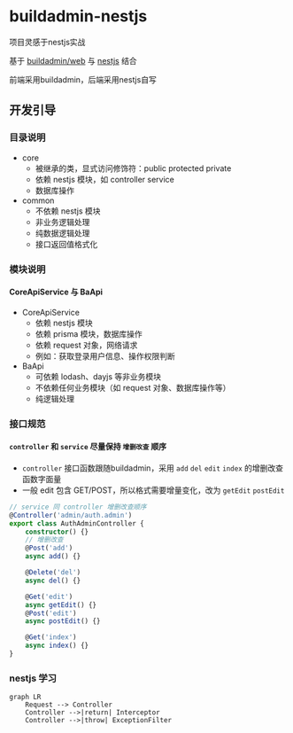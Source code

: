 # buildadmin-nestjs

项目灵感于nestjs实战

基于 [buildadmin/web](https://github.com/build-admin/buildadmin) 与 [nestjs](https://github.com/nestjs/nest) 结合

前端采用buildadmin，后端采用nestjs自写

## 开发引导

### 目录说明

- core
    - 被继承的类，显式访问修饰符：public protected private
    - 依赖 nestjs 模块，如 controller service
    - 数据库操作
- common
    - 不依赖 nestjs 模块
    - 非业务逻辑处理
    - 纯数据逻辑处理
    - 接口返回值格式化

### 模块说明

#### CoreApiService 与 BaApi

- CoreApiService
    - 依赖 nestjs 模块
    - 依赖 prisma 模块，数据库操作
    - 依赖 request 对象，网络请求
    - 例如：获取登录用户信息、操作权限判断
- BaApi
    - 可依赖 lodash、dayjs 等非业务模块
    - 不依赖任何业务模块（如 request 对象、数据库操作等）
    - 纯逻辑处理

### 接口规范

#### `controller` 和 `service` 尽量保持 `增删改查` 顺序

+ `controller` 接口函数跟随buildadmin，采用 `add` `del` `edit` `index` 的增删改查函数字面量
+ 一般 edit 包含 GET/POST，所以格式需要增量变化，改为 `getEdit` `postEdit`

```ts
// service 同 controller 增删改查顺序
@Controller('admin/auth.admin')
export class AuthAdminController {
    constructor() {}
    // 增删改查
    @Post('add')
    async add() {}

    @Delete('del')
    async del() {}

    @Get('edit')
    async getEdit() {}
    @Post('edit')
    async postEdit() {}

    @Get('index')
    async index() {}
}
```

### nestjs 学习


```graph
graph LR
    Request --> Controller
    Controller -->|return| Interceptor
    Controller -->|throw| ExceptionFilter
```